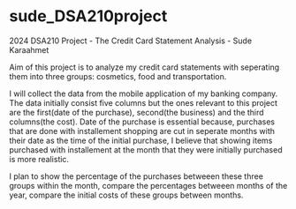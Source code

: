 # sude_DSA210project
2024 DSA210 Project - The Credit Card Statement Analysis - Sude Karaahmet

Aim of this project is to analyze my credit card statements with seperating them into three groups: cosmetics, food and transportation. 

I will collect the data from the mobile application of my banking company. The data initially consist five columns but the ones relevant to this project are the first(date of the purchase), second(the business) and the third columns(the cost). Date of the purchase is essential because, purchases that are done with installement shopping are cut in seperate months with their date as the time of the initial purchase, I believe that showing items purchased with installement at the month that they were initially purchased is more realistic. 

I plan to show the percentage of the purchases betweeen these three groups within the month, compare the percentages betweeen months of the year, compare the initial costs of these groups between months. 

